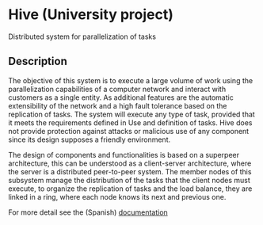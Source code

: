 # Hive (University project)
Distributed system for parallelization of tasks

## Description
The objective of this system is to execute a large volume of work using the parallelization capabilities of a computer network and interact with customers as a single entity. 
As additional features are the automatic extensibility of the network and a high fault tolerance based on the replication of tasks. The system will execute any type of task, provided that it meets the requirements defined in Use and definition of tasks.
Hive does not provide protection against attacks or malicious use of any component since its design supposes a friendly environment.

The design of components and functionalities is based on a superpeer architecture, this can be understood as a client-server architecture, where the server is a distributed peer-to-peer system.
The member nodes of this subsystem manage the distribution of the tasks that the client nodes must execute, to organize the replication of tasks and the load balance, they are linked in a ring, where each node knows its next and previous one.

For more detail see the (Spanish) [documentation](doc/Hive.pdf)
